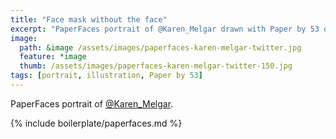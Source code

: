```yaml
---
title: "Face mask without the face"
excerpt: "PaperFaces portrait of @Karen_Melgar drawn with Paper by 53 on an iPad."
image: 
  path: &image /assets/images/paperfaces-karen-melgar-twitter.jpg 
  feature: *image
  thumb: /assets/images/paperfaces-karen-melgar-twitter-150.jpg
tags: [portrait, illustration, Paper by 53]
---
```


PaperFaces portrait of [@Karen_Melgar](http://twitter.com/Karen_Melgar).

{% include boilerplate/paperfaces.md %}
